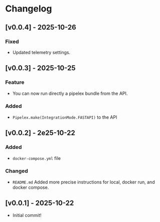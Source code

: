 # Changelog

## [v0.0.4] - 2025-10-26

### Fixed

- Updated telemetry settings.

## [v0.0.3] - 2025-10-25

### Feature

- You can now run directly a pipelex bundle from the API.

### Added

- `Pipelex.make(IntegrationMode.FASTAPI)` to the API

## [v0.0.2] - 2e25-10-22

### Added

- `docker-compose.yml` file

### Changed

- `README.md` Added more precise instructions for local, docker run, and docker compose.

## [v0.0.1] - 2025-10-22

- Initial commit!
